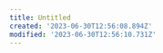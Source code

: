 ```yaml
---
title: Untitled
created: '2023-06-30T12:56:08.894Z'
modified: '2023-06-30T12:56:10.731Z'
---
```


# 
